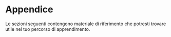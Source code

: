 # Appendice

Le sezioni seguenti contengono materiale di riferimento che potresti trovare utile nel tuo percorso di apprendimento.

